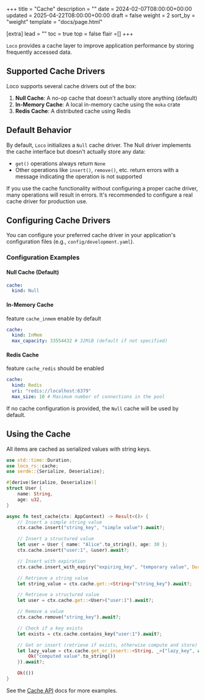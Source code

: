 +++
title = "Cache"
description = ""
date = 2024-02-07T08:00:00+00:00
updated = 2025-04-22T08:00:00+00:00
draft = false
weight = 2
sort_by = "weight"
template = "docs/page.html"

[extra]
lead = ""
toc = true
top = false
flair =[]
+++

`Loco` provides a cache layer to improve application performance by storing frequently accessed data.

## Supported Cache Drivers

Loco supports several cache drivers out of the box:

1. **Null Cache**: A no-op cache that doesn't actually store anything (default)
2. **In-Memory Cache**: A local in-memory cache using the `moka` crate
3. **Redis Cache**: A distributed cache using Redis

## Default Behavior

By default, `Loco` initializes a `Null` cache driver. The Null driver implements the cache interface but doesn't actually store any data:

- `get()` operations always return `None`
- Other operations like `insert()`, `remove()`, etc. return errors with a message indicating the operation is not supported

If you use the cache functionality without configuring a proper cache driver, many operations will result in errors. It's recommended to configure a real cache driver for production use.

## Configuring Cache Drivers

You can configure your preferred cache driver in your application's configuration files (e.g., `config/development.yaml`).

### Configuration Examples

#### Null Cache (Default)

```yaml
cache:
  kind: Null
```

#### In-Memory Cache
feature `cache_inmem` enable by default
```yaml
cache:
  kind: InMem
  max_capacity: 33554432 # 32MiB (default if not specified)
```

#### Redis Cache
feature `cache_redis` should be enabled
```yaml
cache:
  kind: Redis
  uri: "redis://localhost:6379"
  max_size: 10 # Maximum number of connections in the pool
```

If no cache configuration is provided, the `Null` cache will be used by default.

## Using the Cache

All items are cached as serialized values with string keys.

```rust
use std::time::Duration;
use loco_rs::cache;
use serde::{Serialize, Deserialize};

#[derive(Serialize, Deserialize)]
struct User {
    name: String,
    age: u32,
}

async fn test_cache(ctx: AppContext) -> Result<()> {
    // Insert a simple string value
    ctx.cache.insert("string_key", "simple value").await?;

    // Insert a structured value
    let user = User { name: "Alice".to_string(), age: 30 };
    ctx.cache.insert("user:1", &user).await?;

    // Insert with expiration
    ctx.cache.insert_with_expiry("expiring_key", "temporary value", Duration::from_secs(300)).await?;

    // Retrieve a string value
    let string_value = ctx.cache.get::<String>("string_key").await?;

    // Retrieve a structured value
    let user = ctx.cache.get::<User>("user:1").await?;

    // Remove a value
    ctx.cache.remove("string_key").await?;

    // Check if a key exists
    let exists = ctx.cache.contains_key("user:1").await?;

    // Get or insert (retrieve if exists, otherwise compute and store)
    let lazy_value = ctx.cache.get_or_insert::<String, _>("lazy_key", async {
        Ok("computed value".to_string())
    }).await?;

    Ok(())
}
```

See the [Cache API](https://docs.rs/loco-rs/latest/loco_rs/cache/struct.Cache.html) docs for more examples.
